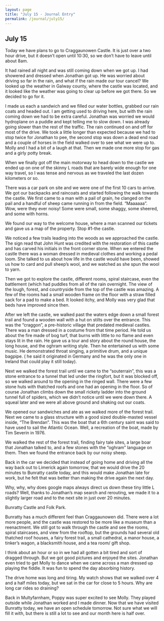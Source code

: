 ```yaml
---
layout: page
title: "July 15 - Journal Entry"
permalink: /journal/july15/
---
```


## July 15

Today we have plans to go to Craggaunowen Castle. It is just over a two hour drive, but it doesn’t open until 10:30, so we don’t have to leave until about 8am.

It had rained all night and was still coming down when we got up. I had showered and dressed when Jonathan got up. He was worried about driving so far in the rain, and what if the rain made our tour cancel? We looked up the weather in Galway county, where the castle was located, and it looked like the weather was going to clear up before we got there. So we decided to go for it.


I made us each a sandwich and we filled our water bottles, grabbed our rain coats and headed out. I am getting used to driving here, but with the rain coming down we had to be extra careful. Jonathan was worried we would hydroplane on a puddle and kept telling me to slow down. I was already going slower than the rest of the traffic. 
The rain continued on and off for most of the drive. We took a little longer than expected because we had to stop twice for Jonathan to pee, the second stop was down a dead end road and a couple of horses in the field walked over to see what we were up to. Molly and I had a bit of a laugh at that. Then we made one more stop for gas and a girly potty break.

When we finally got off the main motorway to head down to the castle we ended up on one of the skinny L roads that are barely wide enough for one way travel, so I was tense and nervous as we traveled the last dozen kilometers or so. 

There was a car park on site and we were one of the first 10 cars to arrive. We got our backpacks and raincoats and started following the walk towards the castle. We first came to a man with a pail of grain, he clanged on the pail and a handful of sheep came running in from the field. “Maaaaaa”. Wow, were they ever noisy! Some were small, some shaggy, some sheered, and some with horns. 

We found our way to the welcome house, where a man scanned our tickets and gave us a map of the property. Stop #1-the castle. 

We noticed a few trails leading into the woods as we approached the castle. The sign read that John Hunt was credited with the restoration of this castle and has carved his initials in the front corner stone. When we entered the castle there was a woman dressed in medieval clothes and working a pedal loom. She talked to us about how life in the castle would have been, showed us how to card and pull sheep’s wool, and we watched as she spun the wool to yarn. 

Then we got to explore the castle, different rooms, spiral staircase, even the battlement (which had puddles from all of the rain overnight. The view of the lough, forest, and countryside from the top of the castle was amazing. A few of the rooms had a small wooden frame on the floor with a straw filled sack for a pad to make a bed. It looked itchy, and Molly was very glad that beds have improved since then.

After we left the castle, we walked past the waters edge down a small forest trail and found a wooden wall with a hut on stilts over the entrance. This was the “craggon”, a pre-historic village that predated medieval castles. There was a man dressed in a costume from that time period. He told us about the fire made of bog turf, that burns with little to no flame and even stays lit in the rain. He gave us a tour and story about the round house, the long house, and the oghram writing style. Then he entertained us with some music. He demonstrated throat singing, a primitive drum, and a unique bagpipe. ( he said it originated in Germany and he was the only one in Ireland that could play it still today). 

Next we walked the forest trail until we came to the “souterrain”, this was a stone entrance to a tunnel that led under the ringfort, but it was blocked off, so we walked around to the opening in the ringed wall. There were a few stone huts with thatched roofs and one had an opening in the floor. So of course Jonathan climbs down the small rickety ladder into the ground tunnel full of spiders, which we didn’t notice until we were down there. A squeal later and we were all above ground and shaking out our coats. 

We opened our sandwiches and ate as we walked more of the forest trail. Next we came to a glass structure with a good sized double-masted vessel inside, “The Brendan”. This was the boat that a 6th century saint was said to have used to sail the Atlantic Ocean. Well, a recreation of the boat, made by Tim Severin in 1976. 

We walked the rest of the forest trail, finding fairy tale sites, a large boar that Jonathan talked to, and a few stones with the “oghram” language on them. Then we found the entrance back by our noisy sheep.

Back in the car we decided that instead of going home and driving all the way back out to Limerick again tomorrow, that we would drive the 20 minutes to Bunratty castle today, and this would make Jonathan late for work, but he felt that was better than making the drive again the next day.

Why, why, why does google maps always direct us down these tiny little L roads? Well, thanks to Jonathan’s map search and rerouting, we made it to a slightly larger road and to the next site in just over 20 minutes.

Bunratty Castle and Folk Park. 

Bunratty has a much different feel than Craggaunowen did. There were a lot more people, and the castle was restored to be more like a museum than a reenactment. We still got to walk through the castle and see the rooms, spiral staircases, and view from the rooftop, but the grounds had several old thatched roof houses, a fairy forest trail, a small cathedral, a manor house, a tinker’s wagon, a blacksmith house, and a tea room/ gift shop. 

I think about an hour or so in we had all gotten a bit tired and sort of dragged through. But we got good pictures and enjoyed the sites. Jonathan even tried to get Molly to dance when we came across a man dressed up playing the fiddle. It was fun to spend the day absorbing history. 

The drive home was long and tiring. My watch shows that we walked over 4 and a half miles today, but we sat in the car for close to 5 hours. Why are long car rides so draining?

Back in Multyfarnham, Poppy was super excited to see Molly. They played outside while Jonathan worked and I made dinner. Now that we have visited Bunratty today, we have an open schedule tomorrow. Not sure what we will fill it with, but there is still a lot to see and our month here is half over.
